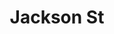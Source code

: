 ---
pid: MX75
title: Jackson St
location_transcription: next to a cheescake factory
zipcode: '19143'
outside_phl: 
neighborhood: University City
age: '8'
age_range: 6-13
instagram: 
image_file_name: MX_75.jpg
proposal_transcription: 
topic: Unknown
topic_summary: '0'
type: Other No Form
keywords_other: 
credit: Blessing
image_labels: 
twitter: 
facebook: 
permalink: "/monuments/mx75/"
layout: item-page
---